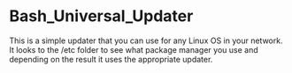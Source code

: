 # Bash_Universal_Updater
This is a simple updater that you can use for any Linux OS in your network.  It looks to the /etc folder to see what package manager you use and depending on the result it uses the appropriate updater.
